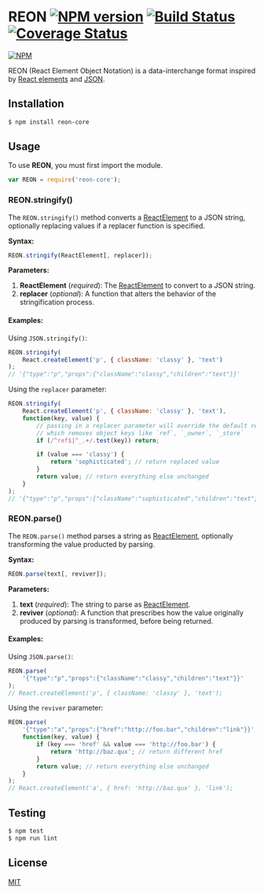 # REON [![NPM version](https://img.shields.io/npm/v/reon-core.svg)](https://www.npmjs.com/package/reon-core) [![Build Status](https://travis-ci.org/remarkablemark/REON.svg?branch=master)](https://travis-ci.org/remarkablemark/REON) [![Coverage Status](https://coveralls.io/repos/github/remarkablemark/REON/badge.svg)](https://coveralls.io/github/remarkablemark/REON)

[![NPM](https://nodei.co/npm/reon-core.png)](https://nodei.co/npm/reon-core/)

REON (React Element Object Notation) is a data-interchange format inspired by [React elements](https://facebook.github.io/react/docs/glossary.html#react-elements) and [JSON](http://www.json.org).

## Installation

```sh
$ npm install reon-core
```

## Usage

To use **REON**, you must first import the module.

```js
var REON = require('reon-core');
```

### REON.stringify()

The `REON.stringify()` method converts a [ReactElement](https://facebook.github.io/react/docs/glossary.html#react-elements) to a JSON string, optionally replacing values if a replacer function is specified.

**Syntax:**

```js
REON.stringify(ReactElement[, replacer]);
```

**Parameters:**

1. **ReactElement** (_required_): The [ReactElement](https://facebook.github.io/react/docs/glossary.html#react-elements) to convert to a JSON string.
2. **replacer** (_optional_): A function that alters the behavior of the stringification process.

#### Examples:

Using `JSON.stringify()`:
```js
REON.stringify(
    React.createElement('p', { className: 'classy' }, 'text')
);
// '{"type":"p","props":{"className":"classy","children":"text"}}'
```

Using the `replacer` parameter:
```js
REON.stringify(
    React.createElement('p', { className: 'classy' }, 'text'),
    function(key, value) {
        // passing in a replacer parameter will override the default replacer,
        // which removes object keys like `ref`, `_owner`, `_store`
        if (/^ref$|^_.+/.test(key)) return;

        if (value === 'classy') {
            return 'sophisticated'; // return replaced value
        }
        return value; // return everything else unchanged
    }
);
// '{"type":"p","props":{"className":"sophisticated","children":"text"}}'
```

### REON.parse()

The `REON.parse()` method parses a string as [ReactElement](https://facebook.github.io/react/docs/glossary.html#react-elements), optionally transforming the value producted by parsing.

**Syntax:**

```js
REON.parse(text[, reviver]);
```

**Parameters:**

1. **text** (_required_): The string to parse as [ReactElement](https://facebook.github.io/react/docs/glossary.html#react-elements).
2. **reviver** (_optional_): A function that prescribes how the value originally produced by parsing is transformed, before being returned.

#### Examples:

Using `JSON.parse()`:
```js
REON.parse(
    '{"type":"p","props":{"className":"classy","children":"text"}}'
);
// React.createElement('p', { className: 'classy' }, 'text');
```

Using the `reviver` parameter:
```js
REON.parse(
    '{"type":"a","props":{"href":"http://foo.bar","children":"link"}}',
    function(key, value) {
        if (key === 'href' && value === 'http://foo.bar') {
            return 'http://baz.qux'; // return different href
        }
        return value; // return everything else unchanged
    }
);
// React.createElement('a', { href: 'http://baz.qux' }, 'link');
```

## Testing

```sh
$ npm test
$ npm run lint
```

## License

[MIT](https://github.com/remarkablemark/REON/blob/master/LICENSE)

